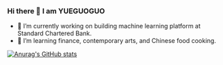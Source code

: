 ### Hi there 👋 I am YUEGUOGUO

- 🔭 I’m currently working on building machine learning platform at Standard Chartered Bank.
- 🌱 I’m learning finance, contemporary arts, and Chinese food cooking.

[![Anurag's GitHub stats](https://github-readme-stats.vercel.app/api?username=yueguoguo)](https://github.com/anuraghazra/github-readme-stats)